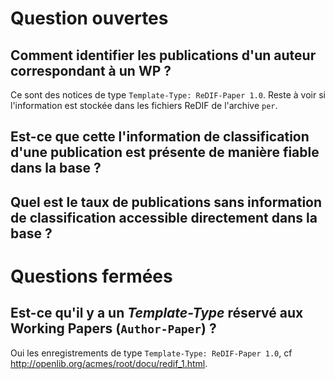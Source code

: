 # Question ouvertes

## Comment identifier les publications d'un auteur correspondant à un WP ?

Ce sont des notices de type `Template-Type: ReDIF-Paper 1.0`. Reste à voir si l'information est stockée dans les fichiers ReDIF de l'archive `per`.

## Est-ce que cette l'information de classification d'une publication est présente de manière **fiable** dans la base ?

## Quel est le taux de publications sans information de classification accessible directement dans la base ?


# Questions fermées

## Est-ce qu'il y a un *Template-Type* réservé aux Working Papers (`Author-Paper`) ?

Oui les enregistrements de type `Template-Type: ReDIF-Paper 1.0`, cf http://openlib.org/acmes/root/docu/redif_1.html.
